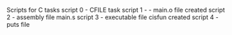 Scripts for C tasks
script 0 -  CFILE task
script 1 - - main.o file created
script 2 - assembly file main.s
script 3 - executable file cisfun created
script 4 - puts file
